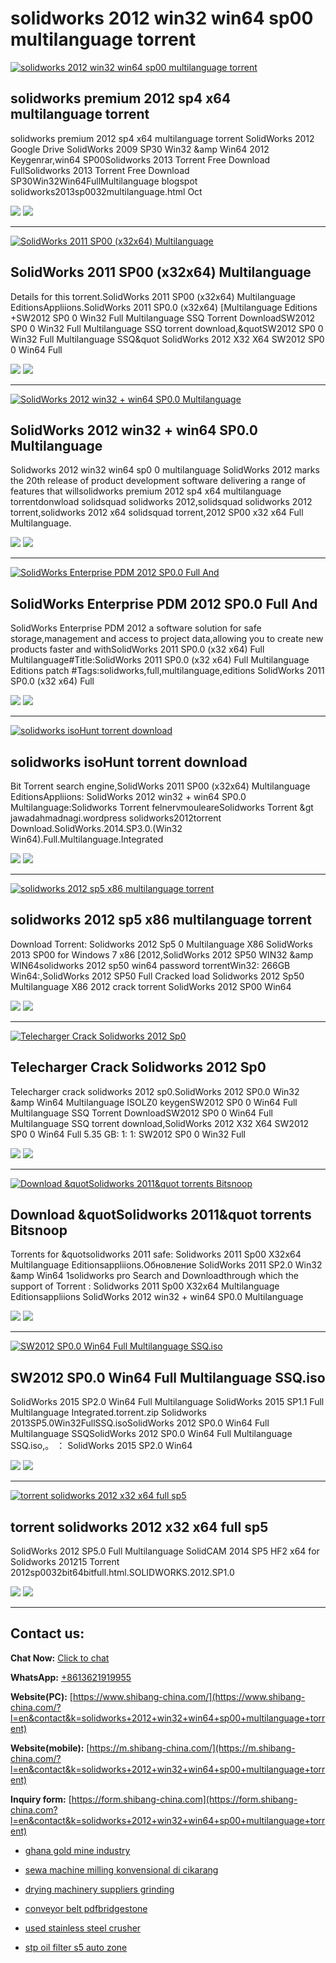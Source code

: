 # solidworks 2012 win32 win64 sp00 multilanguage torrent

<a href="https://swt.shibang-china.com/?l=en&img&k=solidworks+2012+win32+win64+sp00+multilanguage+torrent" target="_blank">![solidworks 2012 win32 win64 sp00 multilanguage torrent](http://static.shibang-china.com/all-800x300/90.jpg)</a>

## solidworks premium 2012 sp4 x64 multilanguage torrent
solidworks premium 2012 sp4 x64 multilanguage torrent SolidWorks 2012 Google Drive SolidWorks 2009 SP30 Win32 &amp Win64 2012 Keygenrar,win64 SP00Solidworks 2013 Torrent Free Download FullSolidworks 2013 Torrent Free Download SP30Win32Win64FullMultilanguage blogspot solidworks2013sp0032multilanguage.html Oct


<a href="https://whatsapp.shibangsoft.com/WhatsApp.php" target="_blank" title="WhatsApp">![](http://static.shibang-china.com/icon/whatsapp.png)</a> <a href="https://swt.shibang-china.com/?l=en&icon&k=solidworks+2012+win32+win64+sp00+multilanguage+torrent" target="_blank">![](http://static.shibang-china.com/icon/chat-en.png)</a>

---

<a href="https://swt.shibang-china.com/?l=en&img&k=solidworks+2012+win32+win64+sp00+multilanguage+torrent" target="_blank">![SolidWorks 2011 SP00 (x32x64) Multilanguage](http://static.shibang-china.com/all-800x300/575.jpg)</a>

## SolidWorks 2011 SP00 (x32x64) Multilanguage
Details for this torrent.SolidWorks 2011 SP00 (x32x64) Multilanguage EditionsAppliions.SolidWorks 2011 SP0.0 (x32x64) [Multilanguage Editions +SW2012 SP0 0 Win32 Full Multilanguage SSQ Torrent DownloadSW2012 SP0 0 Win32 Full Multilanguage SSQ torrent download,&quotSW2012 SP0 0 Win32 Full Multilanguage SSQ&quot SolidWorks 2012 X32 X64 SW2012 SP0 0 Win64 Full


<a href="https://whatsapp.shibangsoft.com/WhatsApp.php" target="_blank" title="WhatsApp">![](http://static.shibang-china.com/icon/whatsapp.png)</a> <a href="https://swt.shibang-china.com/?l=en&icon&k=solidworks+2012+win32+win64+sp00+multilanguage+torrent" target="_blank">![](http://static.shibang-china.com/icon/chat-en.png)</a>

---

<a href="https://swt.shibang-china.com/?l=en&img&k=solidworks+2012+win32+win64+sp00+multilanguage+torrent" target="_blank">![SolidWorks 2012 win32 + win64 SP0.0 Multilanguage](http://static.shibang-china.com/all-800x300/1251.jpg)</a>

## SolidWorks 2012 win32 + win64 SP0.0 Multilanguage
Solidworks 2012 win32 win64 sp0 0 multilanguage SolidWorks 2012 marks the 20th release of product development software delivering a range of features that willsolidworks premium 2012 sp4 x64 multilanguage torrentdonwload solidsquad solidworks 2012,solidsquad solidworks 2012 torrent,solidworks 2012 x64 solidsquad torrent,2012 SP00 x32 x64 Full Multilanguage.


<a href="https://whatsapp.shibangsoft.com/WhatsApp.php" target="_blank" title="WhatsApp">![](http://static.shibang-china.com/icon/whatsapp.png)</a> <a href="https://swt.shibang-china.com/?l=en&icon&k=solidworks+2012+win32+win64+sp00+multilanguage+torrent" target="_blank">![](http://static.shibang-china.com/icon/chat-en.png)</a>

---

<a href="https://swt.shibang-china.com/?l=en&img&k=solidworks+2012+win32+win64+sp00+multilanguage+torrent" target="_blank">![SolidWorks Enterprise PDM 2012 SP0.0 Full And](http://static.shibang-china.com/all-800x300/575.jpg)</a>

## SolidWorks Enterprise PDM 2012 SP0.0 Full And
SolidWorks Enterprise PDM 2012 a software solution for safe storage,management and access to project data,allowing you to create new products faster and withSolidWorks 2011 SP0.0 (x32 x64) Full Multilanguage#Title:SolidWorks 2011 SP0.0 (x32 x64) Full Multilanguage Editions patch #Tags:solidworks,full,multilanguage,editions SolidWorks 2011 SP0.0 (x32 x64) Full


<a href="https://whatsapp.shibangsoft.com/WhatsApp.php" target="_blank" title="WhatsApp">![](http://static.shibang-china.com/icon/whatsapp.png)</a> <a href="https://swt.shibang-china.com/?l=en&icon&k=solidworks+2012+win32+win64+sp00+multilanguage+torrent" target="_blank">![](http://static.shibang-china.com/icon/chat-en.png)</a>

---

<a href="https://swt.shibang-china.com/?l=en&img&k=solidworks+2012+win32+win64+sp00+multilanguage+torrent" target="_blank">![solidworks isoHunt torrent download](http://static.shibang-china.com/all-800x300/907.jpg)</a>

## solidworks isoHunt torrent download
Bit Torrent search engine,SolidWorks 2011 SP00 (x32x64) Multilanguage EditionsAppliions: SolidWorks 2012 win32 + win64 SP0.0 Multilanguage:Solidworks Torrent felnervmouleareSolidworks Torrent &gt jawadahmadnagi.wordpress solidworks2012torrent Download.SolidWorks.2014.SP3.0.(Win32 Win64).Full.Multilanguage.Integrated


<a href="https://whatsapp.shibangsoft.com/WhatsApp.php" target="_blank" title="WhatsApp">![](http://static.shibang-china.com/icon/whatsapp.png)</a> <a href="https://swt.shibang-china.com/?l=en&icon&k=solidworks+2012+win32+win64+sp00+multilanguage+torrent" target="_blank">![](http://static.shibang-china.com/icon/chat-en.png)</a>

---

<a href="https://swt.shibang-china.com/?l=en&img&k=solidworks+2012+win32+win64+sp00+multilanguage+torrent" target="_blank">![solidworks 2012 sp5 x86 multilanguage torrent](http://static.shibang-china.com/all-800x300/920.jpg)</a>

## solidworks 2012 sp5 x86 multilanguage torrent
Download Torrent: Solidworks 2012 Sp5 0 Multilanguage X86 SolidWorks 2013 SP00 for Windows 7 x86 [2012,SolidWorks 2012 SP50 WIN32 &amp WIN64solidworks 2012 sp50 win64 password torrentWin32: 266GB Win64:,SolidWorks 2012 SP50 Full Cracked load Solidworks 2012 Sp50 Multilanguage X86 2012 crack torrent SolidWorks 2012 SP00 Win64


<a href="https://whatsapp.shibangsoft.com/WhatsApp.php" target="_blank" title="WhatsApp">![](http://static.shibang-china.com/icon/whatsapp.png)</a> <a href="https://swt.shibang-china.com/?l=en&icon&k=solidworks+2012+win32+win64+sp00+multilanguage+torrent" target="_blank">![](http://static.shibang-china.com/icon/chat-en.png)</a>

---

<a href="https://swt.shibang-china.com/?l=en&img&k=solidworks+2012+win32+win64+sp00+multilanguage+torrent" target="_blank">![Telecharger Crack Solidworks 2012 Sp0](http://static.shibang-china.com/all-800x300/409.jpg)</a>

## Telecharger Crack Solidworks 2012 Sp0
Telecharger crack solidworks 2012 sp0.SolidWorks 2012 SP0.0 Win32 &amp Win64 Multilanguage ISOLZ0 keygenSW2012 SP0 0 Win64 Full Multilanguage SSQ Torrent DownloadSW2012 SP0 0 Win64 Full Multilanguage SSQ torrent download,SolidWorks 2012 X32 X64 SW2012 SP0 0 Win64 Full 5.35 GB: 1: 1: SW2012 SP0 0 Win32 Full


<a href="https://whatsapp.shibangsoft.com/WhatsApp.php" target="_blank" title="WhatsApp">![](http://static.shibang-china.com/icon/whatsapp.png)</a> <a href="https://swt.shibang-china.com/?l=en&icon&k=solidworks+2012+win32+win64+sp00+multilanguage+torrent" target="_blank">![](http://static.shibang-china.com/icon/chat-en.png)</a>

---

<a href="https://swt.shibang-china.com/?l=en&img&k=solidworks+2012+win32+win64+sp00+multilanguage+torrent" target="_blank">![Download &quotSolidworks 2011&quot torrents Bitsnoop](http://static.shibang-china.com/all-800x300/673.jpg)</a>

## Download &quotSolidworks 2011&quot torrents Bitsnoop
Torrents for &quotsolidworks 2011 safe: Solidworks 2011 Sp00 X32x64 Multilanguage Editionsappliions.Обновление SolidWorks 2011 SP2.0 Win32 &amp Win64 1solidworks pro Search and Downloadthrough which the support of Torrent : Solidworks 2011 Sp00 X32x64 Multilanguage Editionsappliions SolidWorks 2012 win32 + win64 SP0.0 Multilanguage


<a href="https://whatsapp.shibangsoft.com/WhatsApp.php" target="_blank" title="WhatsApp">![](http://static.shibang-china.com/icon/whatsapp.png)</a> <a href="https://swt.shibang-china.com/?l=en&icon&k=solidworks+2012+win32+win64+sp00+multilanguage+torrent" target="_blank">![](http://static.shibang-china.com/icon/chat-en.png)</a>

---

<a href="https://swt.shibang-china.com/?l=en&img&k=solidworks+2012+win32+win64+sp00+multilanguage+torrent" target="_blank">![SW2012 SP0.0 Win64 Full Multilanguage SSQ.iso](http://static.shibang-china.com/all-800x300/56.jpg)</a>

## SW2012 SP0.0 Win64 Full Multilanguage SSQ.iso
SolidWorks 2015 SP2.0 Win64 Full Multilanguage SolidWorks 2015 SP1.1 Full Multilanguage Integrated.torrent.zip Solidworks 2013SP5.0Win32FullSSQ.isoSolidWorks 2012 SP0.0 Win64 Full Multilanguage SSQSolidWorks 2012 SP0.0 Win64 Full Multilanguage SSQ.iso,。 ： SolidWorks 2015 SP2.0 Win64


<a href="https://whatsapp.shibangsoft.com/WhatsApp.php" target="_blank" title="WhatsApp">![](http://static.shibang-china.com/icon/whatsapp.png)</a> <a href="https://swt.shibang-china.com/?l=en&icon&k=solidworks+2012+win32+win64+sp00+multilanguage+torrent" target="_blank">![](http://static.shibang-china.com/icon/chat-en.png)</a>

---

<a href="https://swt.shibang-china.com/?l=en&img&k=solidworks+2012+win32+win64+sp00+multilanguage+torrent" target="_blank">![torrent solidworks 2012 x32 x64 full sp5](http://static.shibang-china.com/all-800x300/809.jpg)</a>

## torrent solidworks 2012 x32 x64 full sp5
SolidWorks 2012 SP5.0 Full Multilanguage SolidCAM 2014 SP5 HF2 x64 for Solidworks 201215 Torrent 2012sp0032bit64bitfull.html.SOLIDWORKS.2012.SP1.0

<a href="https://whatsapp.shibangsoft.com/WhatsApp.php" target="_blank" title="WhatsApp">![](http://static.shibang-china.com/icon/whatsapp.png)</a> <a href="https://swt.shibang-china.com/?l=en&icon&k=solidworks+2012+win32+win64+sp00+multilanguage+torrent" target="_blank">![](http://static.shibang-china.com/icon/chat-en.png)</a>

---
## Contact us:

**Chat Now:** [Click to chat](https://swt.shibang-china.com?l=en&contact&k=solidworks+2012+win32+win64+sp00+multilanguage+torrent)

**WhatsApp:**  [+8613621919955](https://whatsapp.shibangsoft.com/WhatsApp.php)

**Website(PC):** [https://www.shibang-china.com/](https://www.shibang-china.com/?l=en&contact&k=solidworks+2012+win32+win64+sp00+multilanguage+torrent)

**Website(mobile):** [https://m.shibang-china.com/](https://m.shibang-china.com/?l=en&contact&k=solidworks+2012+win32+win64+sp00+multilanguage+torrent)

**Inquiry form:** [https://form.shibang-china.com](https://form.shibang-china.com?l=en&contact&k=solidworks+2012+win32+win64+sp00+multilanguage+torrent)

* [ghana gold mine industry](../114/ghana%20gold%20mine%20industry.md)

* [sewa machine milling konvensional di cikarang](../116/sewa%20machine%20milling%20konvensional%20di%20cikarang.md)

* [drying machinery suppliers grinding](../124/drying%20machinery%20suppliers%20grinding.md)

* [conveyor belt pdfbridgestone](../114/conveyor%20belt%20pdfbridgestone.md)

* [used stainless steel crusher](../118/used%20stainless%20steel%20crusher.md)

* [stp oil filter s5 auto zone](../117/stp%20oil%20filter%20s5%20auto%20zone.md)